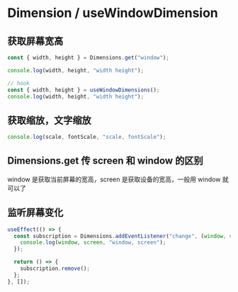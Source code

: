 # Dimension / useWindowDimension

## 获取屏幕宽高

```js
const { width, height } = Dimensions.get("window");

console.log(width, height, "width height");

// hook
const { width, height } = useWindowDimensions();
console.log(width, height, "width height");
```

## 获取缩放，文字缩放

```js
console.log(scale, fontScale, "scale, fontScale");
```

## Dimensions.get 传 screen 和 window 的区别

window 是获取当前屏幕的宽高，screen 是获取设备的宽高，一般用 window 就可以了

## 监听屏幕变化

```js
useEffect(() => {
  const subscription = Dimensions.addEventListener("change", (window, screen) => {
    console.log(window, screen, "window, screen");
  });

  return () => {
    subscription.remove();
  };
}, []);
```
